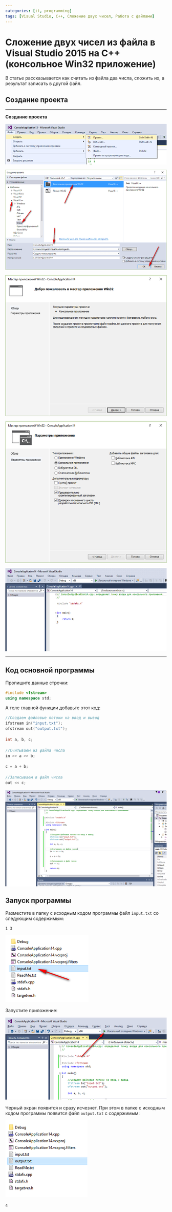 ```yaml
---
categories: [it, programming]
tags: [Visual Studio, C++, Сложение двух чисел, Работа с файлами]
---
```


# Сложение двух чисел из файла в Visual Studio 2015 на C++ (консольное Win32 приложение)

В статье рассказывается как считать из файла два числа, сложить их, а результат записать в другой файл.

## Создание проекта

---

**Создание проекта** <!-- !details -->

![Выбор пункта меню для создания нового проекта](img/new-project_01.png)

![Выбор типа нового проекта](img/new-project_02.png)

![Первое окно мастера создания проекта](img/new-project_03.png)

![Настройка параметров нового проекта](img/new-project_04.png)

![Созданный проект](img/new-project_05.png)

---

## Код основной программы

Пропишите данные строчки:

```cpp
#include <fstream>
using namespace std;
```

А теле главной функции добавьте этот код:

```cpp
//Создаем файловые потоки на ввод и вывод
ifstream in("input.txt");
ofstream out("output.txt");

int a, b, c;

//Считываем из файла числа
in >> a >> b;

c = a + b;

//Записываем в файл числа
out << c;
```

![Код C++ в редакторе](img/cpp.png)

## Запуск программы

Разместите в папку с исходным кодом программы файл `input.txt` со следующим содержимым:

```text
1 3
```

![Файл с входными данными](img/input.png)

Запустите приложение:

![Запуск приложения](img/run.png)

Черный экран появится и сразу исчезнет. При этом в папке с исходным кодом программы появится файл `output.txt` с содержимым:

![Файл с выходными данными](img/output.png)

```text
4
```
